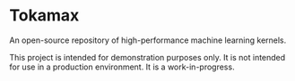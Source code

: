 # Tokamax

An open-source repository of high-performance machine learning kernels.

This project is intended for demonstration purposes only. It is not
intended for use in a production environment. It is a work-in-progress.

